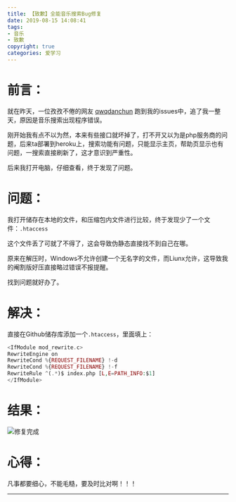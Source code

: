 ```yaml
---
title: 【致歉】全能音乐搜索Bug修复
date: 2019-08-15 14:08:41
tags:
- 音乐
- 致歉
copyright: true
categories: 爱学习
---
```

# 前言：

就在昨天，一位孜孜不倦的网友 [qwqdanchun](https://github.com/qwqdanchun) 跑到我的issues中，追了我一整天，原因是音乐搜索出现程序错误。

刚开始我有点不以为然，本来有些接口就坏掉了，打不开又以为是php服务商的问题，后来ta部署到heroku上，搜索功能有问题，只能显示主页，帮助页显示也有问题，一搜索直接刷新了，这才意识到严重性。

后来我打开电脑，仔细查看，终于发现了问题。

# 问题：

我打开储存在本地的文件，和压缩包内文件进行比较，终于发现少了一个文件：`.htaccess`

这个文件丢了可就了不得了，这会导致伪静态直接找不到自己在哪。

原来在解压时，Windows不允许创建一个无名字的文件，而Liunx允许，这导致我的阉割版好压直接略过错误不报提醒。

找到问题就好办了。

# 解决：

直接在Github储存库添加一个`.htaccess`，里面填上：

```php
<IfModule mod_rewrite.c>
RewriteEngine on
RewriteCond %{REQUEST_FILENAME} !-d
RewriteCond %{REQUEST_FILENAME} !-f
RewriteRule ^(.*)$ index.php [L,E=PATH_INFO:$1]
</IfModule>
```
# 结果：

![修复完成](https://assets.cyfan.top/file/CYF-PicBed/pic/MUSIC/OK.jpg "修复完成")

# 心得：

凡事都要细心，不能毛糙，要及时比对啊！！！

- - -
